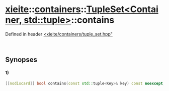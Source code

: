 # [xieite](../../../../../xieite.md)\:\:[containers](../../../../../containers.md)\:\:[TupleSet<Container, std::tuple<Key>>](../../../tuple_set.md)\:\:contains
Defined in header [<xieite/containers/tuple_set.hpp"](../../../../../../include/xieite/containers/tuple_set.hpp)

&nbsp;

## Synopses
#### 1)
```cpp
[[nodiscard]] bool contains(const std::tuple<Key>& key) const noexcept;
```

